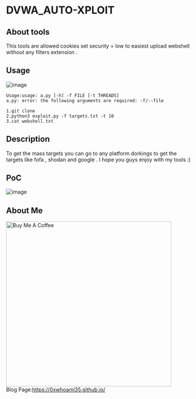 # DVWA_AUTO-XPLOIT
## About tools
This tools are allowed cookies set security = low to easiest upload webshell without any filters extension . 

## Usage

![image](https://github.com/user-attachments/assets/af357cc8-d270-4529-a5f9-5724aa14ca2c)

```
Usage:usage: a.py [-h] -f FILE [-t THREADS]
a.py: error: the following arguments are required: -f/--file

1.git clone 
2.python3 exploit.py -f targets.txt -t 10
3.cat webshell.txt
```
## Description
To get the mass targets you can go to any platform dorkings to get the targets like fofa , shodan and google . I hope you guys enjoy with my tools :)

## PoC


![image](https://github.com/user-attachments/assets/c6b40ecc-8f97-4caf-82bd-4bbea03460d8)


## About Me
<a href="https://buymeacoffee.com/ardian0917s" target="_blank"><img src="https://cdn.buymeacoffee.com/buttons/default-yellow.png" alt="Buy Me A Coffee" width="450" ></a>
<br>
Blog Page:https://0xwhoami35.github.io/
